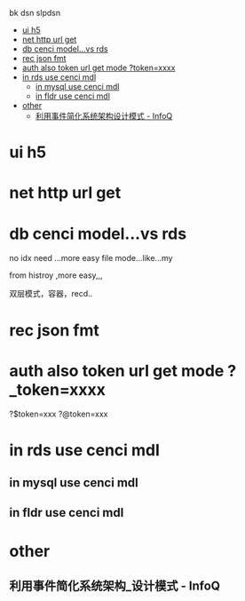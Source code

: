 bk dsn slpdsn


<!-- TOC -->

- [ui h5](#ui-h5)
- [net http  url get](#net-http--url-get)
- [db cenci model...vs rds](#db-cenci-modelvs-rds)
- [rec json fmt](#rec-json-fmt)
- [auth also token url get mode    ?token=xxxx](#auth-also-token-url-get-mode----tokenxxxx)
- [in rds use cenci mdl](#in-rds-use-cenci-mdl)
    - [in mysql use cenci mdl](#in-mysql-use-cenci-mdl)
    - [in fldr use cenci mdl](#in-fldr-use-cenci-mdl)
- [other](#other)
    - [利用事件简化系统架构设计模式 - InfoQ](#利用事件简化系统架构设计模式---infoq)

<!-- /TOC -->

# ui h5
# net http  url get



# db cenci model...vs rds

no idx need ...more easy file mode...like...my

from histroy ,more easy,,,

双层模式，容器，recd..

# rec json fmt
# auth also token url get mode    ?_token=xxxx
?$token=xxx   ?@token=xxx

# in rds use cenci mdl

## in mysql use cenci mdl

## in fldr use cenci mdl


# other

## 利用事件简化系统架构_设计模式 - InfoQ